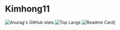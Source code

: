 # Kimhong11

![Anurag's GitHub stats](https://github-readme-stats.vercel.app/api?username=kimhong0111&show_icons=true&theme=outrun)
![Top Langs](https://github-readme-stats.vercel.app/api/top-langs/?username=kimhong0111&size_weight=0.5&count_weight=0.5&layout=compact&theme=tokyonight)
![Readme Card](https://github-readme-stats.vercel.app/api/wakatime?username=kimhong0111&layout=compact&theme=tokyonight)]



